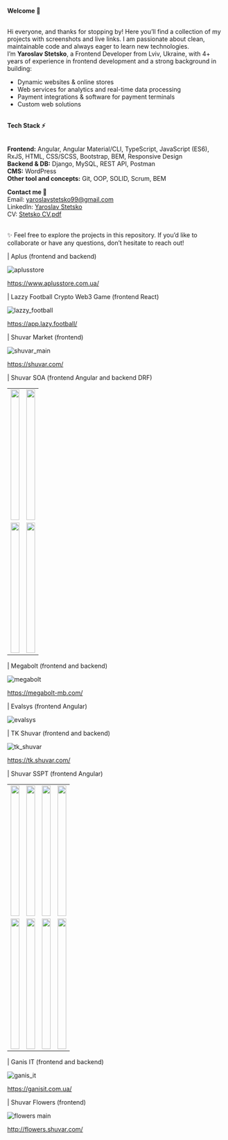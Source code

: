 <b>Welcome 👋</b>

<br>Hi everyone, and thanks for stopping by! Here you’ll find a collection of my projects with screenshots and live links. I am passionate about clean, maintainable code and always eager to learn new technologies.
<br>I’m <b>Yaroslav Stetsko</b>, a Frontend Developer from Lviv, Ukraine, with 4+ years of experience in frontend development and a strong background in building:
<ul>
  <li>Dynamic websites & online stores</li>
  <li>Web services for analytics and real-time data processing</li>
  <li>Payment integrations & software for payment terminals</li>
  <li>Custom web solutions</li>
</ul>
<br><b>Tech Stack ⚡</b>

<br><b>Frontend:</b> Angular, Angular Material/CLI, TypeScript, JavaScript (ES6), RxJS, HTML, CSS/SCSS, Bootstrap, BEM, Responsive Design
<br><b>Backend & DB:</b> Django, MySQL, REST API, Postman
<br><b>CMS:</b> WordPress
<br><b>Other tool and concepts:</b> Git, OOP, SOLID, Scrum, BEM

<b>Contact me 📩</b>
<br>Email: yaroslavstetsko99@gmail.com
<br>LinkedIn: [Yaroslav Stetsko](https://www.linkedin.com/in/yaroslav-stetsko/)
<br>CV: [Stetsko CV.pdf](https://github.com/user-attachments/files/21484468/Stetsko.CV.pdf)

<br>✨ Feel free to explore the projects in this repository. If you’d like to collaborate or have any questions, don’t hesitate to reach out!

| Aplus (frontend and backend)

![aplusstore](https://github.com/bumblebee19/projects-list/assets/48102250/f4c1c7b5-8749-4840-a6bc-1b575035f577)

https://www.aplusstore.com.ua/

| Lazzy Football Crypto Web3 Game (frontend React)

![lazzy_football](https://github.com/user-attachments/assets/5d03bae1-b946-440f-8617-1493f6ae87c3)

https://app.lazy.football/

| Shuvar Market (frontend)

![shuvar_main](https://github.com/user-attachments/assets/62874a80-c4fa-4f9b-9362-4aee8101a823)

https://shuvar.com/

| Shuvar SOA (frontend Angular and backend DRF)

<table>
<tr>
  <td><img src="https://user-images.githubusercontent.com/48102250/209562782-0a57b361-27c2-4fa8-8023-b4b77fc2d343.JPG" height="300" width="100%"></td>
  <td><img src="https://user-images.githubusercontent.com/48102250/209562601-9aa4a718-bf57-4a8b-b2dd-b6f929d4c117.JPG" height="300" width="100%"></td>
</tr>
<tr>
  <td><img src="https://user-images.githubusercontent.com/48102250/209562603-4c342791-4877-48a9-944f-fccda1fd238b.JPG" height="300" width="100%"></td>
  <td><img src="https://user-images.githubusercontent.com/48102250/209562604-69acb1a9-6d4d-476c-8479-0b0deced47eb.JPG" height="300" width="100%"></td>
</tr>
</table>

| Megabolt (frontend and backend)

![megabolt](https://github.com/user-attachments/assets/cded7b9b-329f-4b43-9eda-12bef032e114)

https://megabolt-mb.com/

| Evalsys  (frontend Angular)

![evalsys](https://user-images.githubusercontent.com/48102250/209559562-18651333-b2e1-4530-9c58-c94dd98917bd.JPG)

| TK Shuvar (frontend and backend)

![tk_shuvar](https://github.com/user-attachments/assets/dca12cc5-a1e2-47f2-9f21-09ac8ceacd69)

https://tk.shuvar.com/

| Shuvar SSPT (frontend Angular)

<table>
<tr>
  <td><img src="https://user-images.githubusercontent.com/48102250/209557021-cfdce3c4-e927-4f71-bc25-b609e6439a92.png" height="300" width="100%"></td>
  <td><img src="https://user-images.githubusercontent.com/48102250/209557040-0612da29-a8b3-4311-9462-6ad2867c7895.PNG" height="300" width="100%"></td>
  <td><img src="https://user-images.githubusercontent.com/48102250/209557069-55fddb1b-42fc-440d-9f96-698dce87bdf1.PNG" height="300" width="100%"></td>
  <td><img src="https://user-images.githubusercontent.com/48102250/209557048-ffb2efaf-8b31-44c0-b9e6-de4acec25c66.PNG" height="300" width="100%"></td>
</tr>
<tr>
  <td><img src="https://user-images.githubusercontent.com/48102250/209557130-5466891e-7125-4eb1-a403-45d364ba8bb9.PNG" height="300" width="100%"></td>
  <td><img src="https://user-images.githubusercontent.com/48102250/209557135-b98a8750-1a23-4a2f-a0f8-524808f0af1e.PNG" height="300" width="100%"></td>
  <td><img src="https://user-images.githubusercontent.com/48102250/209557147-04f1cdcb-7883-4e0b-90b0-f904c04dc461.PNG" height="300" width="100%"></td>
  <td><img src="https://user-images.githubusercontent.com/48102250/209557140-fe536027-2a87-48d6-9247-26a3e0905f1a.PNG" height="300" width="100%"></td>
</tr>
</table>

| Ganis IT (frontend and backend)

![ganis_it](https://github.com/user-attachments/assets/0307f324-e869-4265-8e42-0c861db96ef2)

https://ganisit.com.ua/

| Shuvar Flowers (frontend)
  
![flowers main](https://user-images.githubusercontent.com/48102250/209559086-864e3298-b845-4804-a38a-328fc9ad28f7.JPG)

http://flowers.shuvar.com/


